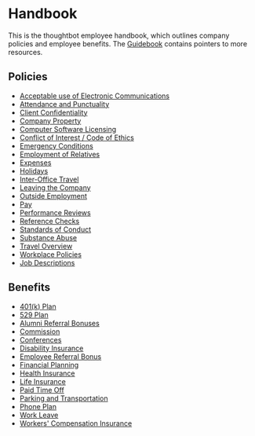# Handbook

This is the thoughtbot employee handbook, which outlines company policies and
employee benefits. The [Guidebook](https://github.com/thoughtbot/guidebook)
contains pointers to more resources.

## Policies

* [Acceptable use of Electronic Communications](policies/acceptable-use-of-electronic-communications.md)
* [Attendance and Punctuality](policies/attendance-and-punctuality.md)
* [Client Confidentiality](policies/client-confidentiality.md)
* [Company Property](policies/company-property.md)
* [Computer Software Licensing](policies/computer-software-licensing.md)
* [Conflict of Interest / Code of Ethics](policies/conflict-of-interest-code-of-ethics.md)
* [Emergency Conditions](policies/emergency-conditions.md)
* [Employment of Relatives](policies/employment-of-relatives.md)
* [Expenses](policies/expenses.md)
* [Holidays](policies/holidays.md)
* [Inter-Office Travel](policies/inter-office-travel.md)
* [Leaving the Company](policies/leaving-the-company.md)
* [Outside Employment](policies/outside-employment.md)
* [Pay](policies/pay.md)
* [Performance Reviews](policies/performance-reviews.md)
* [Reference Checks](policies/reference-checks.md)
* [Standards of Conduct](policies/standards-of-conduct.md)
* [Substance Abuse](policies/substance-abuse.md)
* [Travel Overview](policies/travel-overview.md)
* [Workplace Policies](policies/workplace-policies.md)
* [Job Descriptions](policies/jobs.md)

## Benefits

* [401(k) Plan](benefits/401k-plan.md)
* [529 Plan](benefits/529-plan.md)
* [Alumni Referral Bonuses](benefits/alumni-referral-bonuses.md)
* [Commission](benefits/commission.md)
* [Conferences](benefits/conferences.md)
* [Disability Insurance](benefits/disability-insurance.md)
* [Employee Referral Bonus](benefits/employee-referral-bonus.md)
* [Financial Planning](benefits/financial-planning.md)
* [Health Insurance](benefits/health-insurance.md)
* [Life Insurance](benefits/life-insurance.md) 
* [Paid Time Off](benefits/paid-time-off.md)
* [Parking and Transportation](benefits/parking-and-transportation.md)
* [Phone Plan](benefits/phone.md)
* [Work Leave](benefits/work-leave.md)
* [Workers' Compensation Insurance](benefits/workers-compensation-insurance.md)

[playbook]: http://playbook.thoughtbot.com/
[guides]: http://github.com/thoughtbot/guides
[presskit]: http://github.com/thoughtbot/presskit
